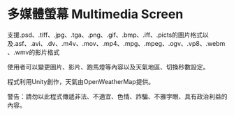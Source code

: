 # 多媒體螢幕 Multimedia Screen

支援.psd、.tiff、.jpg、.tga、.png、.gif、.bmp、.iff、.picts的圖片格式以及.asf、.avi、.dv、.m4v、.mov、.mp4、.mpg、.mpeg、.ogv、.vp8、.webm、.wmv的影片格式

使用者可以變更圖片、影片、跑馬燈等內容以及天氣地區、切換秒數設定。

程式利用Unity創作，天氣由OpenWeatherMap提供。

警告：請勿以此程式傳遞非法、不適宜、色情、詐騙、不雅字眼、具有政治利益的內容。
